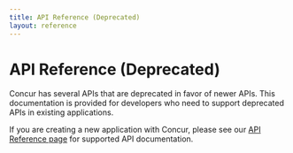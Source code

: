 ```yaml
---
title: API Reference (Deprecated)
layout: reference
---
```


# API Reference (Deprecated)

Concur has several APIs that are deprecated in favor of newer APIs. This documentation is provided for developers who need to support deprecated APIs in existing applications.

If you are creating a new application with Concur, please see our [API Reference page](/api-reference/) for supported API documentation.
